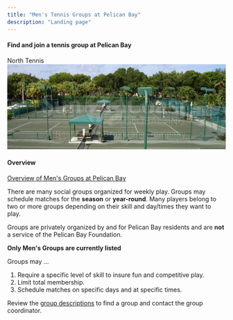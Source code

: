 ```yaml
---
title: "Men's Tennis Groups at Pelican Bay"
description: "Landing page"
---
```


#### Find and join a tennis group at Pelican Bay

North Tennis\
![courts](/page/_images/tennis-courts.png)

#### Overview

[Overview of Men's Groups at Pelican Bay](/page/groupsummaries/)

There are many social groups organized for weekly play.
Groups may schedule matches for the **season** or **year-round**.
Many players belong to two or more groups depending on their skill and day/times they want to play.

Groups are privately organized by and for Pelican Bay residents and are **not** a service of the Pelican Bay Foundation.

**Only Men's Groups are currently listed**

Groups may ...

1. Require a specific level of skill to insure fun and competitive play.
2. Limit total membership.
3. Schedule matches on specific days and at specific times.

Review the [group descriptions]((/page/groupsummaries/)) to find a group and contact the group coordinator.
